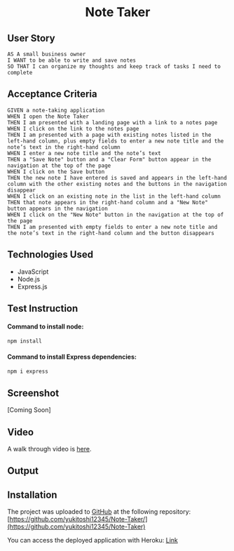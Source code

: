 <h1 align = "center"> Note Taker </h1>

## User Story

```
AS A small business owner
I WANT to be able to write and save notes
SO THAT I can organize my thoughts and keep track of tasks I need to complete
```

## Acceptance Criteria

```
GIVEN a note-taking application
WHEN I open the Note Taker
THEN I am presented with a landing page with a link to a notes page
WHEN I click on the link to the notes page
THEN I am presented with a page with existing notes listed in the left-hand column, plus empty fields to enter a new note title and the note’s text in the right-hand column
WHEN I enter a new note title and the note’s text
THEN a "Save Note" button and a "Clear Form" button appear in the navigation at the top of the page
WHEN I click on the Save button
THEN the new note I have entered is saved and appears in the left-hand column with the other existing notes and the buttons in the navigation disappear
WHEN I click on an existing note in the list in the left-hand column
THEN that note appears in the right-hand column and a "New Note" button appears in the navigation
WHEN I click on the "New Note" button in the navigation at the top of the page
THEN I am presented with empty fields to enter a new note title and the note’s text in the right-hand column and the button disappears
```

## Technologies Used
- JavaScript
- Node.js
- Express.js

## Test Instruction
  #### Command to install node:
  `
  npm install
  `
  
  #### Command to install Express dependencies:
  `
  npm i express
  `

## Screenshot
[Coming Soon]

## Video
A walk through video is [here](link).

## Output

## Installation
The project was uploaded to [GitHub](https://github.com/) at the following repository:
[https://github.com/yukitoshi12345/Note-Taker/](https://github.com/yukitoshi12345/Note-Taker)

You can access the deployed application with Heroku:
[Link](Link)